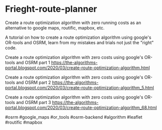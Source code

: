 # Frieght-route-planner
Create a route optimization algorithm with zero running costs as an alternative to google maps, routific, mapbox, etc.

A tutorial on how to create a route optimization algorithm using google's OR-tools and OSRM, learn from my mistakes and trials not just the "right" code.

Create a route optimization algorithm with zero costs using google's OR-tools and OSRM part 1
https://the-algorithms-portal.blogspot.com/2020/03/create-route-optimization-algorithm.html


Create a route optimization algorithm with zero costs using google's OR-tools and OSRM part 2
https://the-algorithms-portal.blogspot.com/2020/03/create-route-optimization-algorithm_5.html


Create a route optimization algorithm with zero costs using google's OR-tools and OSRM part 3
https://the-algorithms-portal.blogspot.com/2020/03/create-route-optimization-algorithm_68.html

#osrm #google_maps #or_tools #osrm-backend #algorithm #leaflet #routific #mapbox
